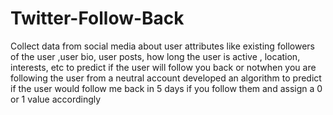 # Twitter-Follow-Back
Collect data from social media about user attributes like existing followers of the user ,user bio, user posts, how long the user is active , location, interests, etc to predict if the user will follow you back or notwhen you are following the user from a neutral account 
developed an algorithm to predict if the user would follow me back in 5 days if you follow them and assign a 0 or 1 value accordingly
